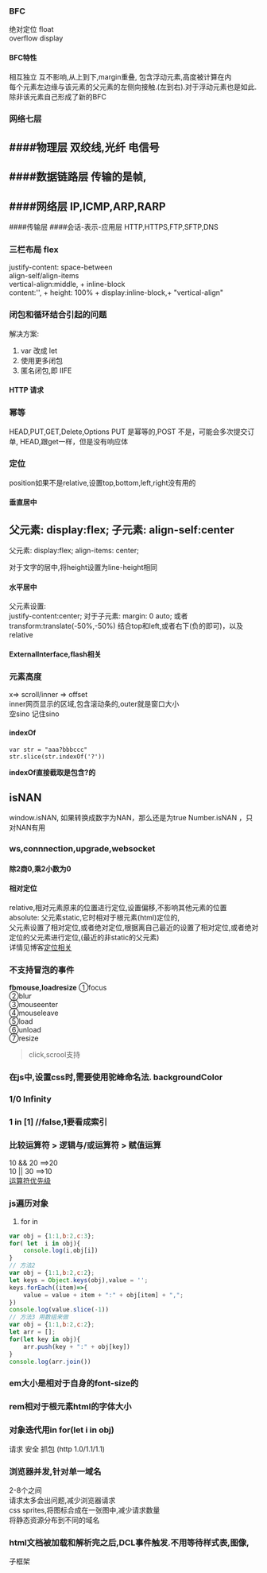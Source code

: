 ### BFC

绝对定位 float  
overflow display
#### BFC特性
相互独立 互不影响,从上到下,margin重叠, 包含浮动元素,高度被计算在内  
每个元素左边缘与该元素的父元素的左侧向接触.(左到右).对于浮动元素也是如此.除非该元素自己形成了新的BFC

### 网络七层
####物理层
双绞线,光纤  电信号
----
####数据链路层
传输的是帧,
----
####网络层
IP,ICMP,ARP,RARP
----
####传输层
####会话-表示-应用层
HTTP,HTTPS,FTP,SFTP,DNS

### 三栏布局 flex

justify-content: space-between  
align-self/align-items  
vertical-align:middle, + inline-block  
content:'', + height: 100% + display:inline-block,+ "vertical-align"  


### 闭包和循环结合引起的问题

解决方案:

1. var 改成 let
2. 使用更多闭包
3. 匿名闭包,即 IIFE

#### HTTP 请求
### 幂等
HEAD,PUT,GET,Delete,Options
PUT 是幂等的,POST 不是，可能会多次提交订单,
HEAD,跟get一样，但是没有响应体

### 定位
position如果不是relative,设置top,bottom,left,right没有用的
#### 垂直居中
父元素: display:flex;
子元素: align-self:center
----
父元素: display:flex;
align-items: center;
  
对于文字的居中,将height设置为line-height相同
#### 水平居中
父元素设置:  
justify-content:center;
对于子元素:
margin: 0 auto;
或者 transform:translate(-50%,-50%) 结合top和left,或者右下(负的即可)，以及relative

#### ExternalInterface,flash相关

### 元素高度
x=> scroll/inner => offset  
inner网页显示的区域,包含滚动条的,outer就是窗口大小  
空sino 记住sino

#### indexOf
```
var str = "aaa?bbbccc"
str.slice(str.indexOf('?'))
```
**indexOf直接截取是包含?的**

## isNAN
window.isNAN, 如果转换成数字为NAN，那么还是为true 
Number.isNAN ，只对NAN有用


### ws,connnection,upgrade,websocket

#### 除2商0,乘2小数为0


#### 相对定位
relative,相对元素原来的位置进行定位,设置偏移,不影响其他元素的位置    
absolute: 父元素static,它时相对于根元素(html)定位的,  
    父元素设置了相对定位,或者绝对定位,根据离自己最近的设置了相对定位,或者绝对定位的父元素进行定位,(最近的非static的父元素)  
    详情见博客[定位相关](https://www.runoob.com/w3cnote/css-position-static-relative-absolute-fixed.html)


### 不支持冒泡的事件 
**fbmouse,loadresize**
①focus  
②blur  
③mouseenter  
④mouseleave  
⑤load  
⑥unload  
⑦resize  
> click,scrool支持

### 在js中,设置css时,需要使用驼峰命名法. backgroundColor
### 1/0  Infinity
### 1 in [1]  //false,1要看成索引
### 比较运算符 > 逻辑与/或运算符 > 赋值运算
10 && 20 ==>20  
10 || 30 ==>10  
[运算符优先级](https://developer.mozilla.org/zh-CN/docs/Web/JavaScript/Reference/Operators/Operator_Precedence)

### js遍历对象
1. for in  
```js
var obj = {1:1,b:2,c:3};
for( let  i in obj){
    console.log(i,obj[i])
}
// 方法2
var obj = {1:1,b:2,c:2};
let keys = Object.keys(obj),value = '';
keys.forEach((item)=>{
    value = value + item + ":" + obj[item] + ",";
})
console.log(value.slice(-1))
// 方法3 用数组来做
var obj = {1:1,b:2,c:2};
let arr = [];
for(let key in obj){
    arr.push(key + ":" + obj[key])
}
console.log(arr.join())
```

### em大小是相对于自身的font-size的
### rem相对于根元素html的字体大小
### 对象迭代用in for(let i in obj)

请求  安全  抓包  (http 1.0/1.1/1.1)

### 浏览器并发,针对单一域名  
2-8个之间  
请求太多会出问题,减少浏览器请求  
css sprites,将图标合成在一张图中,减少请求数量  
将静态资源分布到不同的域名  
### html文档被加载和解析完之后,DCL事件触发.不用等待样式表,图像,  
子框架